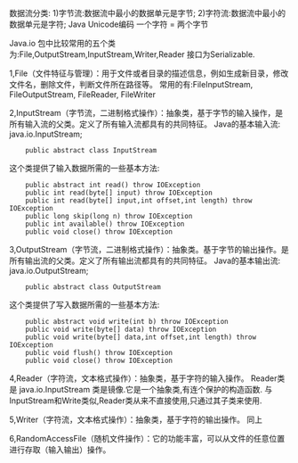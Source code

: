 数据流分类:
    1)字节流:数据流中最小的数据单元是字节;
    2)字符流:数据流中最小的数据单元是字符; Java Unicode编码  一个字符 = 两个字节

Java.io 包中比较常用的五个类为:File,OutputStream,InputStream,Writer,Reader
接口为Serializable.

1,File（文件特征与管理）：用于文件或者目录的描述信息，例如生成新目录，修改文件名，删除文件，判断文件所在路径等。
    常用的有:FileInputStream, FileOutputStream, FileReader, FileWriter

2,InputStream（字节流，二进制格式操作）：抽象类，基于字节的输入操作，是所有输入流的父类。定义了所有输入流都具有的共同特征。
   Java的基本输入流: java.io.InputStream;
        
        public abstract class InputStream
         
   这个类提供了输入数据所需的一些基本方法:
        
        public abstract int read() throw IOException
        public int read(byte[] input) throw IOException
        public int read(byte[] input,int offset,int length) throw IOException
        public long skip(long n) throw IOException
        public int available() throw IOException
        public void close() throw IOException
    
3,OutputStream（字节流，二进制格式操作）：抽象类。基于字节的输出操作。是所有输出流的父类。定义了所有输出流都具有的共同特征。
   Java的基本输出流: java.io.OutputStream;
    
        public abstract class OutputStream
         
   这个类提供了写入数据所需的一些基本方法:
    
        public abstract void write(int b) throw IOException
        public void write(byte[] data) throw IOException
        public void write(byte[] data,int offset,int length) throw IOException
        public void flush() throw IOException
        public void close() throw IOException
        
4,Reader（字符流，文本格式操作）：抽象类，基于字符的输入操作。
    Reader类是 java.io.InputStream 类是镜像.它是一个抽象类,有连个保护的构造函数.
  与InputStream和Write类似,Reader类从来不直接使用,只通过其子类来使用.
    
5,Writer（字符流，文本格式操作）：抽象类，基于字符的输出操作。
    同上
    
6,RandomAccessFile（随机文件操作）：它的功能丰富，可以从文件的任意位置进行存取（输入输出）操作。
    



